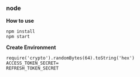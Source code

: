 ### node

**How to use**

```
npm install 
npm start
```

**Create Environment**

```
require('crypto').randomBytes(64).toString('hex')
ACCESS_TOKEN_SECRET=
REFRESH_TOKEN_SECRET
```